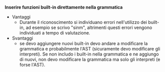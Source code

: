 **Inserire funzioni built-in direttamente nella grammatica**
  * Vantaggi
    * Durante il riconoscimento si individuano errori nell'utilizzo dei built-in, ad esempio se scrivo "sinm", altrimenti questi errori vengono individuati a tempo di valutazione.
  * Svantaggi
    * se devo aggiungere nuovi built-in devo andare a modificare la grammatica e probabilmente l'AST (sicuramente devo modificare gli interpreti). Se non includo i built-in nella grammatica e ne aggiungo di nuovi, non devo modificare la grammatica ma solo gli interpreti (e forse l'AST).